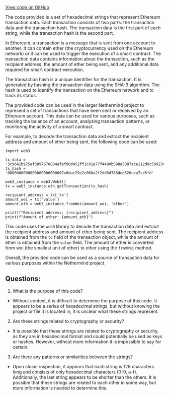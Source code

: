 [View code on GitHub](https://github.com/NethermindEth/nethermind/src/bench_precompiles/vectors/ripemd/current/input_param_scalar_216_gas_1440.csv)

The code provided is a set of hexadecimal strings that represent Ethereum transaction data. Each transaction consists of two parts: the transaction data and the transaction hash. The transaction data is the first part of each string, while the transaction hash is the second part.

In Ethereum, a transaction is a message that is sent from one account to another. It can contain ether (the cryptocurrency used on the Ethereum network) or it can be used to trigger the execution of a smart contract. The transaction data contains information about the transaction, such as the recipient address, the amount of ether being sent, and any additional data required for smart contract execution.

The transaction hash is a unique identifier for the transaction. It is generated by hashing the transaction data using the SHA-3 algorithm. The hash is used to identify the transaction on the Ethereum network and to track its status.

The provided code can be used in the larger Nethermind project to represent a set of transactions that have been sent or received by an Ethereum account. This data can be used for various purposes, such as tracking the balance of an account, analyzing transaction patterns, or monitoring the activity of a smart contract.

For example, to decode the transaction data and extract the recipient address and amount of ether being sent, the following code can be used:

```
import web3

tx_data = '3c9641b975af3897670884efef90d452ff1c91e77f4480b598a5887ace112d8c509234e3f59120548c5abb6b5495fc8fe9301dc826bfe2988cf93c29ca9f01421b75ba63c5ed2cee1599122012ada36e701f01deb083ca576d62a4e336881c90daff3046af23e44574969385c8e3baf10a1cb530e8b828542fa4114de6aa936bd2be5ef3a9b7a0e20e475022381d62d44881ccd247793635d820fe958264b1513d69c1e7c3c8bb61ccdc27059e3d68dfcf2f0c33bd044e8c4468b4b7e137ae294c178e7b6c9f19878331fb93220db2cb6f578dc0ed52248b'
tx_hash = '0000000000000000000000007e6dac29e2c060a2f2dd6d788ded320eea7ce5fd'

web3_instance = web3.Web3()
tx = web3_instance.eth.getTransaction(tx_hash)

recipient_address = tx['to']
amount_wei = tx['value']
amount_eth = web3_instance.fromWei(amount_wei, 'ether')

print(f"Recipient address: {recipient_address}")
print(f"Amount of ether: {amount_eth}")
```

This code uses the `web3` library to decode the transaction data and extract the recipient address and amount of ether being sent. The recipient address is obtained from the `to` field of the transaction object, while the amount of ether is obtained from the `value` field. The amount of ether is converted from wei (the smallest unit of ether) to ether using the `fromWei` method.

Overall, the provided code can be used as a source of transaction data for various purposes within the Nethermind project.
## Questions: 
 1. What is the purpose of this code? 
- Without context, it is difficult to determine the purpose of this code. It appears to be a series of hexadecimal strings, but without knowing the project or file it is located in, it is unclear what these strings represent.

2. Are these strings related to cryptography or security? 
- It is possible that these strings are related to cryptography or security, as they are in hexadecimal format and could potentially be used as keys or hashes. However, without more information it is impossible to say for certain.

3. Are there any patterns or similarities between the strings? 
- Upon closer inspection, it appears that each string is 128 characters long and consists of only hexadecimal characters (0-9, a-f). Additionally, the last string appears to be shorter than the others. It is possible that these strings are related to each other in some way, but more information is needed to determine this.